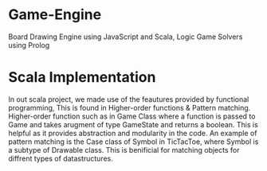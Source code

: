 # Game-Engine
Board Drawing Engine using JavaScript and Scala, Logic Game Solvers using Prolog 

# Scala Implementation
In out scala project, we made use of the feautures provided by functional programming,
This is found in Higher-order functions & Pattern matching.
Higher-order function such as in Game Class where a function is passed to Game and takes arugment of type
GameState and returns a boolean. This is helpful as it provides abstraction and modularity in the code.
An example of pattern matching is the Case class of Symbol in TicTacToe, where Symbol is a subtype of Drawable class.
This is benificial for matching objects for diffrent types of datastructures.
